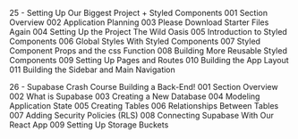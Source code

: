 25 - Setting Up Our Biggest Project + Styled Components
001 Section Overview
002 Application Planning
003 Please Download Starter Files Again
004 Setting Up the Project The Wild Oasis
005 Introduction to Styled Components
006 Global Styles With Styled Components
007 Styled Component Props and the css Function
008 Building More Reusable Styled Components
009 Setting Up Pages and Routes
010 Building the App Layout
011 Building the Sidebar and Main Navigation

26 - Supabase Crash Course Building a Back-End!
001 Section Overview
002 What is Supabase
003 Creating a New Database
004 Modeling Application State
005 Creating Tables
006 Relationships Between Tables
007 Adding Security Policies (RLS)
008 Connecting Supabase With Our React App
009 Setting Up Storage Buckets